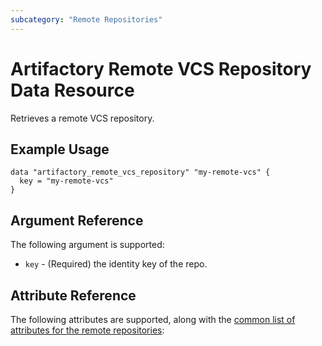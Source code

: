 ```yaml
---
subcategory: "Remote Repositories"
---
```

# Artifactory Remote VCS Repository Data Resource

Retrieves a remote VCS repository.

## Example Usage

```hcl
data "artifactory_remote_vcs_repository" "my-remote-vcs" {
  key = "my-remote-vcs"
}
```

## Argument Reference

The following argument is supported:

* `key` - (Required) the identity key of the repo.

## Attribute Reference

The following attributes are supported, along with the [common list of attributes for the remote repositories](remote.md):